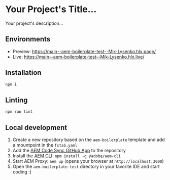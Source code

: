 # Your Project's Title...
Your project's description...

## Environments
- Preview: https://main--aem-boilerplate-test--Mik-Lysenko.hlx.page/
- Live: https://main--aem-boilerplate-test--Mik-Lysenko.hlx.live/

## Installation

```sh
npm i
```

## Linting

```sh
npm run lint
```

## Local development

1. Create a new repository based on the `aem-boilerplate` template and add a mountpoint in the `fstab.yaml`
1. Add the [AEM Code Sync GitHub App](https://github.com/apps/aem-code-sync) to the repository
1. Install the [AEM CLI](https://github.com/adobe/helix-cli): `npm install -g @adobe/aem-cli`
1. Start AEM Proxy: `aem up` (opens your browser at `http://localhost:3000`)
1. Open the `aem-boilerplate-test` directory in your favorite IDE and start coding :)
